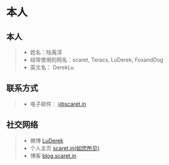 本人
===

本人
---

> + 姓名：陆禹淳
> + 经常使用的网名：scaret, Teracs, LuDerek, FoxandDog
> + 英文名： DerekLu

联系方式
---

> + 电子邮件： <i@scaret.in>

社交网络
---

> + 微博 [LuDerek](http://weibo.com/103244393 "那串数字也是QQ号")
> + 个人主页 [scaret.in(如您所见)](http://scaret.in)
> + 博客 [blog.scaret.in](http://blog.scaret.in)
